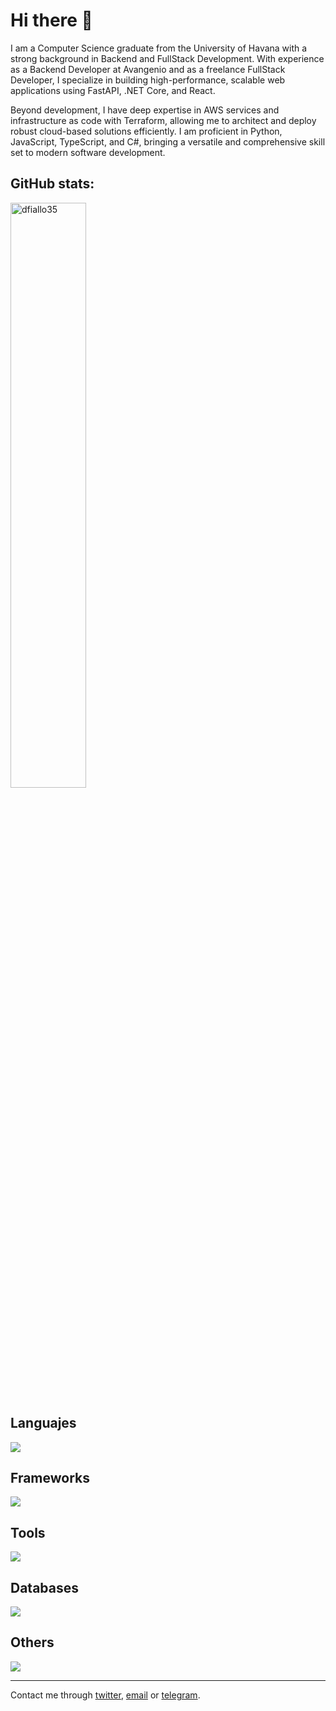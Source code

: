 # Hi there 👋

I am a Computer Science graduate from the University of Havana with a strong background in Backend and FullStack Development. With experience as a Backend Developer at Avangenio and as a freelance FullStack Developer, I specialize in building high-performance, scalable web applications using FastAPI, .NET Core, and React.

Beyond development, I have deep expertise in AWS services and infrastructure as code with Terraform, allowing me to architect and deploy robust cloud-based solutions efficiently. I am proficient in Python, JavaScript, TypeScript, and C#, bringing a versatile and comprehensive skill set to modern software development.


## GitHub stats:

<img align="center" style="width: 49%;" src="https://github-readme-stats.vercel.app/api?username=dfiallo35&show_icons=true&locale=en&theme=onedark" alt="dfiallo35" />

## Languajes

<div align="left">
  <img src="https://skillicons.dev/icons?i=py,js,ts,c,cs,html,css" />
</div>

## Frameworks

<div align="left">
  <img src="https://skillicons.dev/icons?i=fastapi,django,dotnet,react,angular,vite" />
</div>

## Tools

<div align="left">
  <img src="https://skillicons.dev/icons?i=docker,terraform,tailwind,bootstrap,git,aws" />
</div>

## Databases

<div align="left">
  <img src="https://skillicons.dev/icons?i=postgresql,mysql,sqlite" />
</div>

## Others

<div align="left">
  <img src="https://skillicons.dev/icons?i=linux,vscode,bash,postman,github,bitbucket,gitlab" />
</div>

----

Contact me through [twitter](https://twitter.com/dionisio3535), [email](mailto:dfiallo35@gmail.com) or [telegram](https://t.me/code_418).
